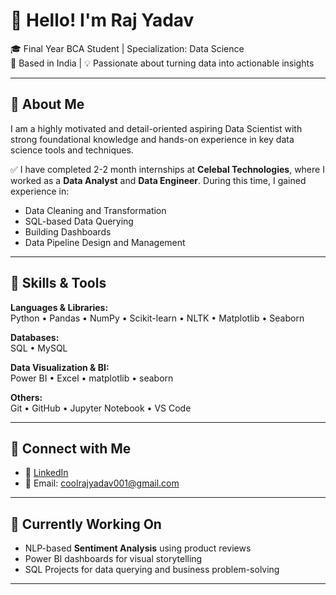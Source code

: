 # 👋 Hello! I'm Raj Yadav

🎓 Final Year BCA Student | Specialization: Data Science  
📍 Based in India | 💡 Passionate about turning data into actionable insights

---

## 💼 About Me

I am a highly motivated and detail-oriented aspiring Data Scientist with strong foundational knowledge and hands-on experience in key data science tools and techniques.

✅ I have completed 2-2 month internships at **Celebal Technologies**, where I worked as a **Data Analyst** and **Data Engineer**. During this time, I gained experience in:
- Data Cleaning and Transformation
- SQL-based Data Querying
- Building Dashboards
- Data Pipeline Design and Management

---

## 🧰 Skills & Tools

**Languages & Libraries:**  
Python • Pandas • NumPy • Scikit-learn • NLTK • Matplotlib • Seaborn

**Databases:**  
SQL • MySQL 

**Data Visualization & BI:**  
Power BI • Excel • matplotlib • seaborn

**Others:**  
Git • GitHub • Jupyter Notebook • VS Code

---

## 🔗 Connect with Me

- 💼 [LinkedIn](https://github.com/rajoo1oo1)  
- 📧 Email: coolrajyadav001@gmail.com

---

## 🚀 Currently Working On

- NLP-based **Sentiment Analysis** using product reviews  
- Power BI dashboards for visual storytelling  
- SQL Projects for data querying and business problem-solving

---


